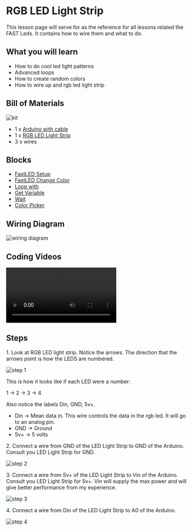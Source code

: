 # RGB LED Light Strip

This lesson page will serve for as the reference for all lessons related the FAST Leds.  It contains how to wire them and what to do.

## What you will learn

- How to do cool led light patterns
- Advanced loops
- How to create random colors
- How to wire up and rgb led light strip

## Bill of Materials

![kit](../assets/fastleds/kit.jpeg)

- 1 x [Arduino with cable](../what-is-an-arduino/)
- 1 x [RGB LED Light Strip](../../addons#rgb-light-strip)
- 3 x wires

## Blocks

- [FastLED Setup](../../blocks#fastled-setup)
- [FastLED Change Color](../../blocks#fastled-set-color)
- [Loop with](../../blocks/#loop-with)
- [Get Variable](../../blocks/#get-variable)
- [Wait](../../blocks#wait)
- [Color Picker](../../blocks#color-picker)

## Wiring Diagram

![wiring diagram](../assets/fastleds/wiring-diagram.png)

## Coding Videos

<video controls >
<source src="https://firebasestorage.googleapis.com/v0/b/inapp-tutorial.appspot.com/o/electroblocks-org%2F3coW8djkjz0fYOPCH4Ib%2Fstep_oREt6y5nMDMdzzJksZ7s.mp4?alt=media&token=56680f2b-2323-4596-9e89-80ca20931f08">
</video>

## Steps

1\. Look at RGB LED light strip.  Notice the arrows.  The direction that the arrows point is how the LEDS are numbered. 

![step 1](../assets/fastleds/step1.jpeg)

This is how it looks like if each LED were a number:

1 -> 2 -> 3 -> 4

Also notice the labels Din, GND, 5v+.

- Din -> Mean data in.  This wire controls the data in the rgb led. It will go to an analog pin.
- GND -> Ground
- 5v+ -> 5 volts

2\. Connect a wire from GND of the LED Light Strip to GND of the Arduino.  Consult you LED Light Strip for GND.

![step 2](../assets/fastleds/step2.jpeg)

3\. Connect a wire from 5v+ of the LED Light Strip to Vin of the Arduino.  Consult you LED Light Strip for 5v+.  Vin will supply the max power and will give better performance from my experience.

![step 3](../assets/fastleds/step3.jpeg)

4\. Connect a wire from Din of the LED Light Strip to A0 of the Arduino.

![step 4](../assets/fastleds/step4.jpeg)


